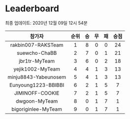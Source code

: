 # Leaderboard
최종 업데이트: 2020년 12월 09일 12시 54분




| 참가자 | 순위 | 승 | 무 | 패 | 승점 |
|:---:|:---:|:---:|:---:|:---:|:---:|
| rakbin007-RAKSTeam | 1 | 8 | 0 | 0 | 24 |
| suewcho-ChaBB | 2 | 7 | 0 | 1 | 21 |
| jbr1tr-MyTeam | 3 | 6 | 0 | 2 | 18 |
| yejik1002-MyTeam | 4 | 4 | 1 | 3 | 13 |
| minju8843-Yabeunosem | 5 | 4 | 1 | 3 | 13 |
| Eunyoung1223-BBIBBI | 6 | 2 | 1 | 5 | 7 |
| JIMINOFF-COOKIE | 7 | 2 | 1 | 5 | 7 |
| dwgoon-MyTeam | 8 | 0 | 1 | 7 | 1 |
| bigoriginlee-MyTeam | 9 | 0 | 1 | 7 | 1 |